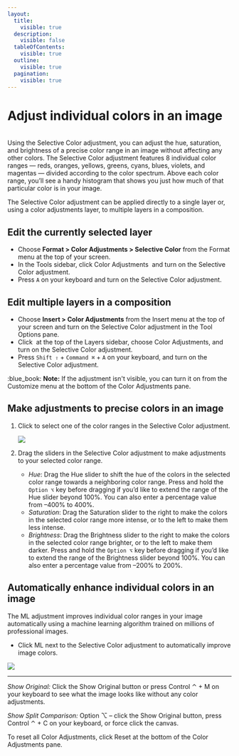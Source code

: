 ```yaml
---
layout:
  title:
    visible: true
  description:
    visible: false
  tableOfContents:
    visible: true
  outline:
    visible: true
  pagination:
    visible: true
---
```


# Adjust individual colors in an image

\
Using the Selective Color adjustment, you can adjust the hue, saturation, and brightness of a precise color range in an image without affecting any other colors. The Selective Color adjustment features 8 individual color ranges — reds, oranges, yellows, greens, cyans, blues, violets, and magentas — divided according to the color spectrum. Above each color range, you’ll see a handy histogram that shows you just how much of that particular color is in your image.

The Selective Color adjustment can be applied directly to a single layer or, using a color adjustments layer, to multiple layers in a composition.

## Edit the currently selected layer

* Choose **Format > Color Adjustments > Selective Color** from the Format menu at the top of your screen.
* In the Tools sidebar, click Color Adjustments <img src="https://help.pixelmator.com/pixelmator-pro/3.5/assets/English/1581000192000.png" alt="" data-size="line"> and turn on the Selective Color adjustment.
* Press `A` on your keyboard and turn on the Selective Color adjustment.

## Edit multiple layers in a composition

* Choose **Insert > Color Adjustments** from the Insert menu at the top of your screen and turn on the Selective Color adjustment in the Tool Options pane.
* Click <img src="https://help.pixelmator.com/pixelmator-pro/3.5/assets/English/1648724547000.png" alt="" data-size="line"> at the top of the Layers sidebar, choose Color Adjustments, and turn on the Selective Color adjustment.
* Press `Shift ⇧` + `Command ⌘` + `A` on your keyboard, and turn on the Selective Color adjustment.

:blue\_book: **Note:** If the adjustment isn't visible, you can turn it on from the Customize menu at the bottom of the Color Adjustments pane.

## Make adjustments to precise colors in an image

1.  Click to select one of the color ranges in the Selective Color adjustment.

    ![](https://help.pixelmator.com/pixelmator-pro/3.5/assets/English/1656326836000.png)
2. Drag the sliders in the Selective Color adjustment to make adjustments to your selected color range.
   * _Hue_: Drag the Hue slider to shift the hue of the colors in the selected color range towards a neighboring color range. Press and hold the `Option ⌥` key before dragging if you’d like to extend the range of the Hue slider beyond 100%. You can also enter a percentage value from –400% to 400%.
   * _Saturation_: Drag the Saturation slider to the right to make the colors in the selected color range more intense, or to the left to make them less intense.
   * _Brightness_: Drag the Brightness slider to the right to make the colors in the selected color range brighter, or to the left to make them darker. Press and hold the `Option ⌥` key before dragging if you’d like to extend the range of the Brightness slider beyond 100%. You can also enter a percentage value from –200% to 200%.

## Automatically enhance individual colors in an image

The ML adjustment improves individual color ranges in your image automatically using a machine learning algorithm trained on millions of professional images.

* Click ML next to the Selective Color adjustment to automatically improve image colors.

![](https://help.pixelmator.com/pixelmator-pro/3.5/assets/English/1656327707000.png)

***

_Show Original:_ Click the Show Original button or press Control ⌃ + M on your keyboard to see what the image looks like without any color adjustments.

_Show Split Comparison:_ Option ⌥ – click the Show Original button, press Control ⌃ + C on your keyboard, or force click the canvas.

To reset all Color Adjustments, click Reset at the bottom of the Color Adjustments pane.
